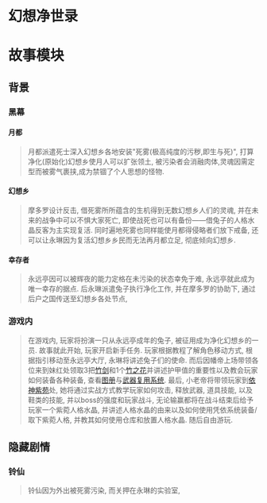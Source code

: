 # 幻想净世录

# 故事模块

## 背景

### 黑幕

#### 月都

> 月都派遣死士深入幻想乡各地安装"死雾(极高纯度的污秽,即生与死)", 打算净化(原始化)幻想乡使月人可以扩张领土, 被污染者会消融肉体,灵魂因需定型而被雾气裹挟,成为禁锢了个人思想的怪物.

#### 幻想乡

> 摩多罗设计反击, 借死雾所所蕴含的生机得到无数幻想乡人们的灵魂, 并在未来的战争中可以不惧大家死亡, 即使战死也可以有备份——借兔子的人格水晶反客为主实现复活. 同时遍地死雾也同样能使月都得侵略者们放下戒备, 还可以让永琳因为复活幻想乡乡民而无法再月都立足, 彻底倾向幻想乡.

#### 幸存者

> 永远亭因可以被辉夜的能力定格在未污染的状态幸免于难, 永远亭就此成为唯一幸存的据点. 后永琳派遣兔子执行净化工作, 并在摩多罗的协助下, 通过后户之国传送至幻想乡各处节点, 

### 游戏内

> 在游戏内, 玩家将扮演一只从永远亭成年的兔子, 被征用成为净化幻想乡的一员. 故事就此开始, 玩家开启新手任务. 玩家根据教程了解角色移动方式, 根据指引移动至永远亭大厅, 永琳将讲述兔子们的使命. 而后因幡帝上场带领各位来到妹红处领取3把[竹剑](#竹剑)和1个[竹之花](#竹之花)并讲述护甲值的重要性以及教会玩家如何装备各种装备, 查看[图册](#图册)与[武器复用系统](#武器复用系统). 最后, 小老帝将带领玩家到[依神紫苑](#依神紫苑)处, 她将通过实战方式教学玩家如何攻击, 释放武器, 道具技能, 以及鞋类的技能, 并以boss的强度和玩家战斗, 无论输赢都将在战斗结束后给予玩家一个紫菀人格水晶, 并讲述人格水晶的由来以及如何使用凭依系统装备/取下紫菀人格, 并教其如何使用仓库和放置人格水晶. 随后自由游玩. 

## 隐藏剧情

### 铃仙

>  铃仙因为外出被死雾污染, 而关押在永琳的实验室, 

# 